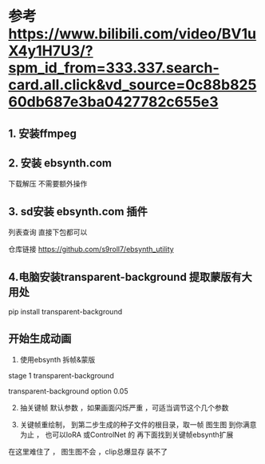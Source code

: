 # 参考 https://www.bilibili.com/video/BV1uX4y1H7U3/?spm_id_from=333.337.search-card.all.click&vd_source=0c88b82560db687e3ba0427782c655e3 

## 1. 安装ffmpeg

## 2. 安装 ebsynth.com 
 下载解压 不需要额外操作 

## 3. sd安装 ebsynth.com 插件  

列表查询   直接下包都可以 

仓库链接 https://github.com/s9roll7/ebsynth_utility

## 4.电脑安装transparent-background  提取蒙版有大用处

pip install transparent-background 


## 开始生成动画

1. 使用ebsynth 拆帧&蒙版 

stage 1 
transparent-background 

transparent-background option 0.05 

2. 抽关键帧  默认参数 ，如果画面闪烁严重 ，可适当调节这个几个参数

3. 关键帧重绘制， 
   到第二步生成的种子文件的根目录，取一帧 图生图 到你满意为止 ， 也可以loRA 或ControlNet 的 
   再下面找到关键帧ebsynth扩展  


在这里难住了 ， 图生图不会  ，clip总爆显存 装不了 





